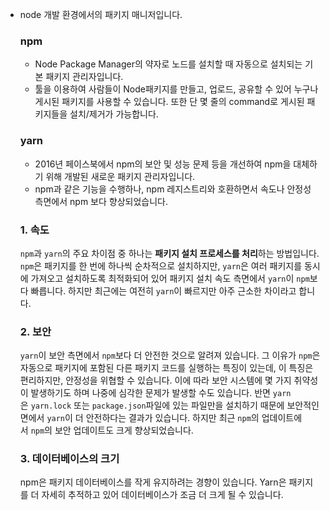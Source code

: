-   node 개발 환경에서의 패키지 매니저입니다.
    ### npm
    -   Node Package Manager의 약자로 노드를 설치할 때 자동으로 설치되는 기본 패키지 관리자입니다.
    -   툴을 이용하여 사람들이 Node패키지를 만들고, 업로드, 공유할 수 있어 누구나 게시된 패키지를 사용할 수 있습니다. 또한 단 몇 줄의 command로 게시된 패키지들을 설치/제거가 가능합니다.
    ### yarn
    -   2016년 페이스북에서 npm의 보안 및 성능 문제 등을 개선하여 npm을 대체하기 위해 개발된 새로운 패키지 관리자입니다.
    -   npm과 같은 기능을 수행하나, npm 레지스트리와 호환하면서 속도나 안정성 측면에서 npm 보다 향상되었습니다.
    ### **1. 속도**
    `npm`과 `yarn`의 주요 차이점 중 하나는 **패키지 설치 프로세스를 처리**하는 방법입니다.
    `npm`은 패키지를 한 번에 하나씩 순차적으로 설치하지만, `yarn`은 여러 패키지를 동시에 가져오고 설치하도록 최적화되어 있어 패키지 설치 속도 측면에서 `yarn`이 `npm`보다 빠릅니다.
    하지만 최근에는 여전히 `yarn`이 빠르지만 아주 근소한 차이라고 합니다.
    ### **2. 보안**
    `yarn`이 보안 측면에서 `npm`보다 더 안전한 것으로 알려져 있습니다. 그 이유가 `npm`은 자동으로 패키지에 포함된 다른 패키지 코드를 실행하는 특징이 있는데, 이 특징은 편리하지만, 안정성을 위협할 수 있습니다.
    이에 따라 보안 시스템에 몇 가지 취약성이 발생하기도 하며 나중에 심각한 문제가 발생할 수도 있습니다.
    반면 `yarn`은 `yarn.lock` 또는 `package.json`파일에 있는 파일만을 설치하기 때문에 보안적인면에서 `yarn`이 더 안전하다는 결과가 있습니다.
    하지만 최근 `npm`의 업데이트에서 `npm`의 보안 업데이트도 크게 향상되었습니다.
    ### **3. 데이터베이스의 크기**
    npm은 패키지 데이터베이스를 작게 유지하려는 경향이 있습니다.
    Yarn은 패키지를 더 자세히 추적하고 있어 데이터베이스가 조금 더 크게 될 수 있습니다.
